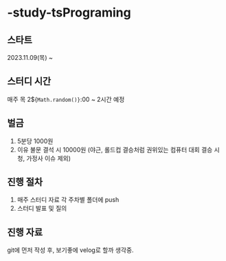 # -study-tsPrograming

## 스타트
2023.11.09(목) ~ 

## 스터디 시간
매주 목 2${`Math.random()}`:00 ~ 2시간 예정

## 벌금
1. 5분당 1000원
2. 이유 불문 결석 시 10000원 (야근, 롤드컵 결승처럼 권위있는 컴퓨터 대회 결승 시청, 가정사 이슈 제외)

## 진행 절차
1. 매주 스터디 자료 각 주차별 폴더에 push
2. 스터디 발표 및 질의

## 진행 자료 
git에 먼저 작성 후, 보기좋에 velog로 할까 생각중.
